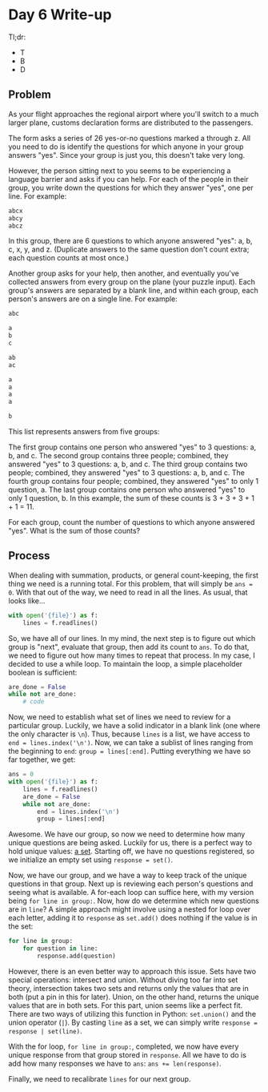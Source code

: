 # Day 6 Write-up

Tl;dr:

- T
- B
- D

## Problem

As your flight approaches the regional airport where you'll switch to a much larger plane, customs declaration forms are distributed to the passengers.

The form asks a series of 26 yes-or-no questions marked a through z. All you need to do is identify the questions for which anyone in your group answers "yes". Since your group is just you, this doesn't take very long.

However, the person sitting next to you seems to be experiencing a language barrier and asks if you can help. For each of the people in their group, you write down the questions for which they answer "yes", one per line. For example:

```md
abcx
abcy
abcz
```

In this group, there are 6 questions to which anyone answered "yes": a, b, c, x, y, and z. (Duplicate answers to the same question don't count extra; each question counts at most once.)

Another group asks for your help, then another, and eventually you've collected answers from every group on the plane (your puzzle input). Each group's answers are separated by a blank line, and within each group, each person's answers are on a single line. For example:

```md
abc

a
b
c

ab
ac

a
a
a
a

b
```

This list represents answers from five groups:

The first group contains one person who answered "yes" to 3 questions: a, b, and c.
The second group contains three people; combined, they answered "yes" to 3 questions: a, b, and c.
The third group contains two people; combined, they answered "yes" to 3 questions: a, b, and c.
The fourth group contains four people; combined, they answered "yes" to only 1 question, a.
The last group contains one person who answered "yes" to only 1 question, b.
In this example, the sum of these counts is 3 + 3 + 3 + 1 + 1 = 11.

For each group, count the number of questions to which anyone answered "yes". What is the sum of those counts?

## Process

When dealing with summation, products, or general count-keeping, the first thing we need is a running total. For this problem, that will simply be `ans = 0`. With that out of the way, we need to read in all the lines. As usual, that looks like...

```python
with open('{file}') as f:
    lines = f.readlines()
```

So, we have all of our lines. In my mind, the next step is to figure out which group is "next", evaluate that group, then add its count to `ans`. To do that, we need to figure out how many times to repeat that process. In my case, I decided to use a while loop. To maintain the loop, a simple placeholder boolean is sufficient:

```python
are_done = False
while not are_done:
    # code
```

Now, we need to establish what set of lines we need to review for a particular group. Luckily, we have a solid indicator in a blank link (one where the only character is `\n`). Thus, because `lines` is a list, we have access to `end = lines.index('\n')`. Now, we can take a sublist of lines ranging from the beginning to `end`: `group = lines[:end]`. Putting everything we have so far together, we get:

```python
ans = 0
with open('{file}') as f:
    lines = f.readlines()
    are_done = False
    while not are_done:
        end = lines.index('\n')
        group = lines[:end]
```

Awesome. We have our group, so now we need to determine how many unique questions are being asked. Luckily for us, there is a perfect way to hold unique values: [a set](https://realpython.com/python-sets/). Starting off, we have no questions registered, so we initialize an empty set using `response = set()`.

Now, we have our group, and we have a way to keep track of the unique questions in that group. Next up is reviewing each person's questions and seeing what is available. A for-each loop can suffice here, with my version being `for line in group:`. Now, how do we determine which new questions are in `line`? A simple approach might involve using a nested for loop over each letter, adding it to `response` as `set.add()` does nothing if the value is in the set:

```python
for line in group:
    for question in line:
        response.add(question)
```

However, there is an even better way to approach this issue. Sets have two special operations: intersect and union. Without diving too far into set theory, intersection takes two sets and returns only the values that are in both (put a pin in this for later). Union, on the other hand, returns the unique values that are in both sets. For this part, union seems like a perfect fit. There are two ways of utilizing this function in Python: `set.union()` and the union operator (`|`). By casting `line` as a set, we can simply write `response = response | set(line)`.

With the for loop, `for line in group:`, completed, we now have every unique response from that group stored in `response`. All we have to do is add how many responses we have to `ans`: `ans += len(response)`. 

Finally, we need to recalibrate `lines` for our next group. 